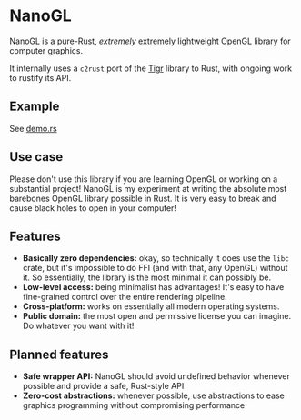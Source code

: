 # NanoGL

NanoGL is a pure-Rust, _extremely_ extremely lightweight OpenGL library for computer graphics.

It internally uses a `c2rust` port of the [Tigr](https://github.com/erkkah/tigr) library to Rust, with ongoing work to rustify its API.

## Example

See [demo.rs](./examples/demo.rs)

## Use case

Please don't use this library if you are learning OpenGL or working on a substantial project! NanoGL is my experiment at writing the absolute most barebones OpenGL library possible in Rust. It is very easy to break and cause black holes to open in your computer!

## Features

- **Basically zero dependencies:** okay, so technically it does use the `libc` crate, but it's impossible to do FFI (and with that, any OpenGL) without it. So essentially, the library is the most minimal it can possibly be.
- **Low-level access:** being minimalist has advantages! It's easy to have fine-grained control over the entire rendering pipeline.
- **Cross-platform:** works on essentially all modern operating systems.
- **Public domain:** the most open and permissive license you can imagine. Do whatever you want with it!

## Planned features

- **Safe wrapper API:** NanoGL should avoid undefined behavior whenever possible and provide a safe, Rust-style API
- **Zero-cost abstractions:** whenever possible, use abstractions to ease graphics programming without compromising performance
